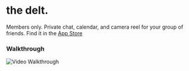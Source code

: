 # the delt.
Members only. Private chat, calendar, and camera reel for your group of friends. Find it in the [App Store](https://appsto.re/us/9yAjab.i)

### Walkthrough
![Video Walkthrough](https://github.com/mog96/XCHAT/blob/master/thedeltitb.gif)
